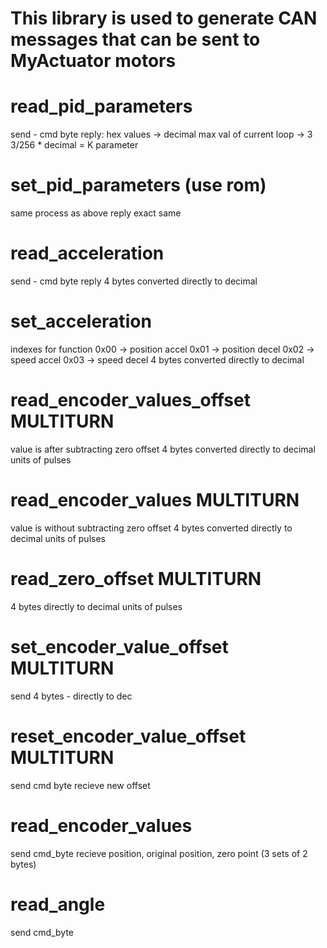 # This library is used to generate CAN messages that can be sent to MyActuator motors

# read_pid_parameters 
send - cmd byte
reply:
hex values -> decimal 
max val of current loop -> 3 
3/256 * decimal = K parameter 

# set_pid_parameters (use rom)
same process as above
reply exact same 

# read_acceleration
send - cmd byte
reply
4 bytes converted directly to decimal 

# set_acceleration 
indexes for function 
0x00 -> position accel
0x01 -> position decel
0x02 -> speed accel
0x03 -> speed decel 
4 bytes converted directly to decimal 

# read_encoder_values_offset MULTITURN
value is after subtracting zero offset
4 bytes converted directly to decimal 
units of pulses 

# read_encoder_values MULTITURN
value is without subtracting zero offset
4 bytes converted directly to decimal 
units of pulses 

# read_zero_offset MULTITURN
4 bytes directly to decimal 
units of pulses 

# set_encoder_value_offset MULTITURN
send 4 bytes - directly to dec 

# reset_encoder_value_offset MULTITURN
send cmd byte 
recieve new offset 

# read_encoder_values 
send cmd_byte
recieve position, original position, zero point (3 sets of 2 bytes)

# read_angle
send cmd_byte 
